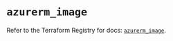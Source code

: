 # `azurerm_image`

Refer to the Terraform Registry for docs: [`azurerm_image`](https://registry.terraform.io/providers/hashicorp/azurerm/3.89.0/docs/resources/image).

